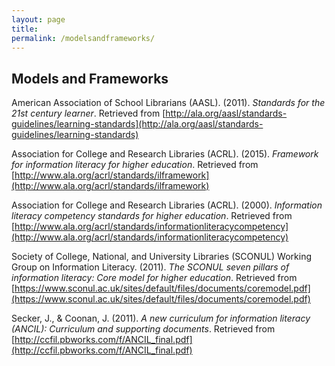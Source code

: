 ```yaml
---
layout: page
title: 
permalink: /modelsandframeworks/
---
```


## Models and Frameworks

American Association of School Librarians (AASL). (2011). *Standards for the 21st century learner*. Retrieved from [http://ala.org/aasl/standards-guidelines/learning-standards](http://ala.org/aasl/standards-guidelines/learning-standards)

Association for College and Research Libraries (ACRL). (2015). *Framework for information literacy for higher education*. Retrieved from [http://www.ala.org/acrl/standards/ilframework](http://www.ala.org/acrl/standards/ilframework)

Association for College and Research Libraries (ACRL). (2000). *Information literacy competency standards for higher education*. Retrieved from [http://www.ala.org/acrl/standards/informationliteracycompetency](http://www.ala.org/acrl/standards/informationliteracycompetency)

Society of College, National, and University Libraries (SCONUL) Working Group on Information Literacy. (2011). *The SCONUL seven pillars of information literacy: Core model for higher education*. Retrieved from [https://www.sconul.ac.uk/sites/default/files/documents/coremodel.pdf](https://www.sconul.ac.uk/sites/default/files/documents/coremodel.pdf)

Secker, J., & Coonan, J. (2011). *A new curriculum for information literacy (ANCIL): Curriculum and supporting documents*. Retrieved from [http://ccfil.pbworks.com/f/ANCIL_final.pdf](http://ccfil.pbworks.com/f/ANCIL_final.pdf) 
